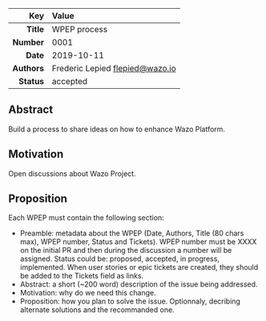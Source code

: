 | Key | Value |
| ---: | :--- |
| **Title** | WPEP process |
| **Number** | 0001 |
| **Date** | 2019-10-11 |
| **Authors** | Frederic Lepied <flepied@wazo.io> |
| **Status** | accepted |

## Abstract

Build a process to share ideas on how to enhance Wazo Platform.

## Motivation

Open discussions about Wazo Project.

## Proposition

Each WPEP must contain the following section:

- Preamble: metadata about the WPEP (Date, Authors, Title (80 chars
  max), WPEP number, Status and Tickets). WPEP number must be XXXX on
  the initial PR and then during the discussion a number will be
  assigned. Status could be: proposed, accepted, in progress,
  implemented. When user stories or epic tickets are created, they
  should be added to the Tickets field as links.
- Abstract: a short (~200 word) description of the issue being addressed.
- Motivation: why do we need this change.
- Proposition: how you plan to solve the issue. Optionnaly, decribing alternate
  solutions and the recommanded one.
